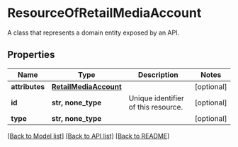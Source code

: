 # ResourceOfRetailMediaAccount

A class that represents a domain entity exposed by an API.

## Properties
Name | Type | Description | Notes
------------ | ------------- | ------------- | -------------
**attributes** | [**RetailMediaAccount**](RetailMediaAccount.md) |  | [optional] 
**id** | **str, none_type** | Unique identifier of this resource. | [optional] 
**type** | **str, none_type** |  | [optional] 

[[Back to Model list]](../README.md#documentation-for-models) [[Back to API list]](../README.md#documentation-for-api-endpoints) [[Back to README]](../README.md)


